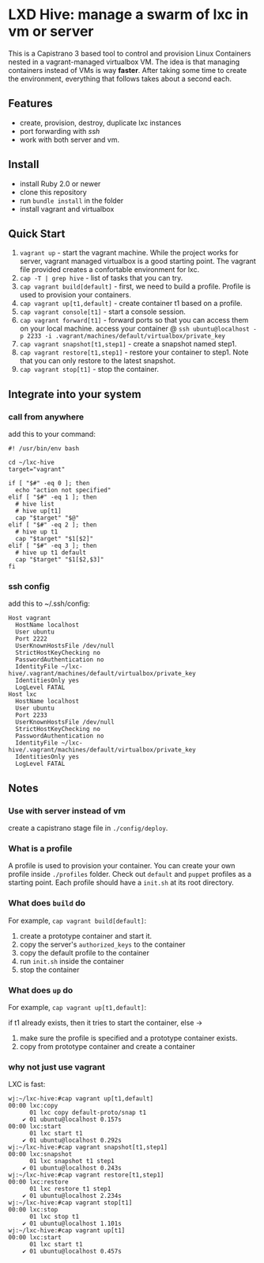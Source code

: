 # LXD Hive: manage a swarm of lxc in vm or server

This is a Capistrano 3 based tool to control and provision Linux Containers nested in a vagrant-managed virtualbox VM. The idea is that managing containers instead of VMs is way **faster**. After taking some time to create the environment, everything that follows takes about a second each.

## Features

- create, provision, destroy, duplicate lxc instances
- port forwarding with *ssh*
- work with both server and vm.

## Install

- install Ruby 2.0 or newer
- clone this repository
- run `bundle install` in the folder
- install vagrant and virtualbox

## Quick Start
1. `vagrant up` - start the vagrant machine. While the project works for server, vagrant managed virtualbox is a good starting point. The vagrant file provided creates a confortable environment for lxc.
2. `cap -T | grep hive` - list of tasks that you can try.
3. `cap vagrant build[default]` - first, we need to build a profile. Profile is used to provision your containers.
4. `cap vagrant up[t1,default]` - create container t1 based on a profile.
5. `cap vagrant console[t1]` - start a console session.
5. `cap vagrant forward[t1]` - forward ports so that you can access them on your local machine. access your container @ `ssh ubuntu@localhost -p 2233 -i .vagrant/machines/default/virtualbox/private_key`
6. `cap vagrant snapshot[t1,step1]` - create a snapshot named step1.
7. `cap vagrant restore[t1,step1]` - restore your container to step1. Note that you can only restore to the latest snapshot.
8. `cap vagrant stop[t1]` - stop the container.

## Integrate into your system

### call from anywhere

add this to your command:

```
#! /usr/bin/env bash

cd ~/lxc-hive
target="vagrant"

if [ "$#" -eq 0 ]; then
  echo "action not specified"
elif [ "$#" -eq 1 ]; then
  # hive list
  # hive up[t1]
  cap "$target" "$@"
elif [ "$#" -eq 2 ]; then
  # hive up t1
  cap "$target" "$1[$2]"
elif [ "$#" -eq 3 ]; then
  # hive up t1 default
  cap "$target" "$1[$2,$3]"
fi
```

### ssh config

add this to ~/.ssh/config:

```
Host vagrant
  HostName localhost
  User ubuntu
  Port 2222
  UserKnownHostsFile /dev/null
  StrictHostKeyChecking no
  PasswordAuthentication no
  IdentityFile ~/lxc-hive/.vagrant/machines/default/virtualbox/private_key
  IdentitiesOnly yes
  LogLevel FATAL
Host lxc
  HostName localhost
  User ubuntu
  Port 2233
  UserKnownHostsFile /dev/null
  StrictHostKeyChecking no
  PasswordAuthentication no
  IdentityFile ~/lxc-hive/.vagrant/machines/default/virtualbox/private_key
  IdentitiesOnly yes
  LogLevel FATAL
```

## Notes

### Use with server instead of vm
create a capistrano stage file in `./config/deploy`.

### What is a profile

A profile is used to provision your container. You can create your own profile inside `./profiles` folder. Check out `default` and `puppet` profiles as a starting point. Each profile should have a `init.sh` at its root directory.

### What does `build` do

For example, `cap vagrant build[default]`:

1. create a prototype container and start it.
2. copy the server's `authorized_keys` to the container
3. copy the default profile to the container
4. run `init.sh` inside the container
5. stop the container

### What does `up` do

For example, `cap vagrant up[t1,default]`:

if t1 already exists, then it tries to start the container, else ->

1. make sure the profile is specified and a prototype container exists.
2. copy from prototype container and create a container

### why not just use vagrant

LXC is fast:

```
wj:~/lxc-hive:#cap vagrant up[t1,default]
00:00 lxc:copy
      01 lxc copy default-proto/snap t1
    ✔ 01 ubuntu@localhost 0.157s
00:00 lxc:start
      01 lxc start t1
    ✔ 01 ubuntu@localhost 0.292s
wj:~/lxc-hive:#cap vagrant snapshot[t1,step1]
00:00 lxc:snapshot
      01 lxc snapshot t1 step1
    ✔ 01 ubuntu@localhost 0.243s
wj:~/lxc-hive:#cap vagrant restore[t1,step1]
00:00 lxc:restore
      01 lxc restore t1 step1
    ✔ 01 ubuntu@localhost 2.234s
wj:~/lxc-hive:#cap vagrant stop[t1]
00:00 lxc:stop
      01 lxc stop t1
    ✔ 01 ubuntu@localhost 1.101s
wj:~/lxc-hive:#cap vagrant up[t1]
00:00 lxc:start
      01 lxc start t1
    ✔ 01 ubuntu@localhost 0.457s
```
